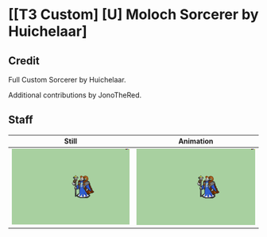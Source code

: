 # [\[T3 Custom\] \[U\] Moloch Sorcerer by Huichelaar]

## Credit

Full Custom Sorcerer by Huichelaar. 

Additional contributions by JonoTheRed.
	
## Staff

| Still | Animation |
| :---: | :-------: |
| ![Staff still](./Staff_000.png) | ![Staff animation](./Staff.gif) |
